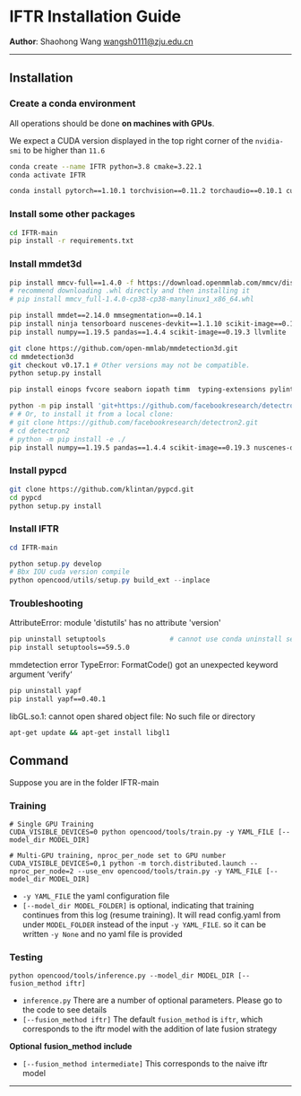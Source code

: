 # IFTR Installation Guide

**Author**: Shaohong Wang  wangsh0111@zju.edu.cn

------

## Installation 

### Create a conda environment

All operations should be done **on machines with GPUs**. 

We expect a CUDA version displayed in the top right corner of the `nvidia-smi` to be higher than `11.6`

```Bash
conda create --name IFTR python=3.8 cmake=3.22.1
conda activate IFTR 

conda install pytorch==1.10.1 torchvision==0.11.2 torchaudio==0.10.1 cudatoolkit=11.3 -c pytorch
```

### **Install** **some other packages**

```Bash
cd IFTR-main
pip install -r requirements.txt
```

### Install mmdet3d

```Bash
pip install mmcv-full==1.4.0 -f https://download.openmmlab.com/mmcv/dist/cu113/torch1.10.0/index.html
# recommend downloading .whl directly and then installing it
# pip install mmcv_full-1.4.0-cp38-cp38-manylinux1_x86_64.whl

pip install mmdet==2.14.0 mmsegmentation==0.14.1
pip install ninja tensorboard nuscenes-devkit==1.1.10 scikit-image==0.19.0 lyft-dataset-sdk
pip install numpy==1.19.5 pandas==1.4.4 scikit-image==0.19.3 llvmlite

git clone https://github.com/open-mmlab/mmdetection3d.git
cd mmdetection3d
git checkout v0.17.1 # Other versions may not be compatible.
python setup.py install

pip install einops fvcore seaborn iopath timm  typing-extensions pylint ipython numba yapf==0.40.1 scikit-image==0.19.3

python -m pip install 'git+https://github.com/facebookresearch/detectron2.git'
# # Or, to install it from a local clone:
# git clone https://github.com/facebookresearch/detectron2.git
# cd detectron2
# python -m pip install -e ./
pip install numpy==1.19.5 pandas==1.4.4 scikit-image==0.19.3 nuscenes-devkit==1.1.10 
```

### Install pypcd

```Bash
git clone https://github.com/klintan/pypcd.git
cd pypcd
python setup.py install
```

### **Install** **IFTR**

```PowerShell
cd IFTR-main

python setup.py develop
# Bbx IOU cuda version compile
python opencood/utils/setup.py build_ext --inplace 
```

### **Troubleshooting**

AttributeError: module 'distutils' has no attribute 'version'

```Bash
pip uninstall setuptools                # cannot use conda uninstall setuptools
pip install setuptools==59.5.0
```

mmdetection error TypeError: FormatCode() got an unexpected keyword argument ‘verify‘

```Bash
pip uninstall yapf
pip install yapf==0.40.1
```

libGL.so.1: cannot open shared object file: No such file or directory

```Bash
apt-get update && apt-get install libgl1
```

## **Command**

Suppose you are in the folder IFTR-main

### Training

```Shell
# Single GPU Training
CUDA_VISIBLE_DEVICES=0 python opencood/tools/train.py -y YAML_FILE [--model_dir MODEL_DIR]

# Multi-GPU training, nproc_per_node set to GPU number
CUDA_VISIBLE_DEVICES=0,1 python -m torch.distributed.launch --nproc_per_node=2 --use_env opencood/tools/train.py -y YAML_FILE [--model_dir MODEL_DIR]
```

- `-y YAML_FILE`  the yaml configuration file
- `[--model_dir MODEL_FOLDER]` is optional, indicating that training continues from this log (resume training). It will read config.yaml from under `MODEL_FOLDER` instead of the input `-y YAML_FILE`. so it can be written `-y None` and no yaml file is provided

### Testing

```Shell
python opencood/tools/inference.py --model_dir MODEL_DIR [--fusion_method iftr]
```

- `inference.py` There are a number of optional parameters. Please go to the code to see details
- `[--fusion_method iftr]` The default `fusion_method` is `iftr`, which corresponds to the iftr model with the addition of late fusion strategy

**Optional** **fusion_method** **include**

- `[--fusion_method intermediate]` This corresponds to the naive iftr model



------

